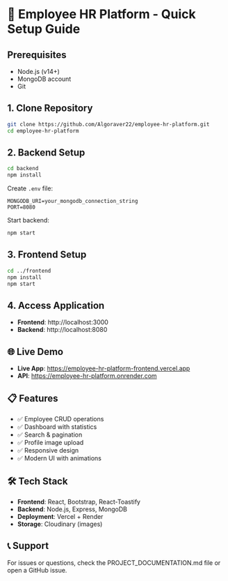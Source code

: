 # 🚀 Employee HR Platform - Quick Setup Guide

## Prerequisites
- Node.js (v14+)
- MongoDB account
- Git

## 1. Clone Repository
```bash
git clone https://github.com/Algoraver22/employee-hr-platform.git
cd employee-hr-platform
```

## 2. Backend Setup
```bash
cd backend
npm install
```

Create `.env` file:
```env
MONGODB_URI=your_mongodb_connection_string
PORT=8080
```

Start backend:
```bash
npm start
```

## 3. Frontend Setup
```bash
cd ../frontend
npm install
npm start
```

## 4. Access Application
- **Frontend**: http://localhost:3000
- **Backend**: http://localhost:8080

## 🌐 Live Demo
- **Live App**: https://employee-hr-platform-frontend.vercel.app
- **API**: https://employee-hr-platform.onrender.com

## 📋 Features
- ✅ Employee CRUD operations
- ✅ Dashboard with statistics
- ✅ Search & pagination
- ✅ Profile image upload
- ✅ Responsive design
- ✅ Modern UI with animations

## 🛠 Tech Stack
- **Frontend**: React, Bootstrap, React-Toastify
- **Backend**: Node.js, Express, MongoDB
- **Deployment**: Vercel + Render
- **Storage**: Cloudinary (images)

## 📞 Support
For issues or questions, check the PROJECT_DOCUMENTATION.md file or open a GitHub issue.